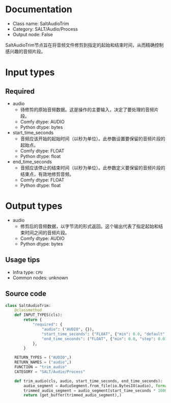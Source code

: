 
# Documentation
- Class name: SaltAudioTrim
- Category: SALT/Audio/Process
- Output node: False

SaltAudioTrim节点旨在将音频文件修剪到指定的起始和结束时间，从而精确控制感兴趣的音频片段。

# Input types
## Required
- audio
    - 待修剪的原始音频数据。这是操作的主要输入，决定了要处理的音频片段。
    - Comfy dtype: AUDIO
    - Python dtype: bytes
- start_time_seconds
    - 音频应该开始的起始时间（以秒为单位）。此参数设置要保留的音频片段的起始点。
    - Comfy dtype: FLOAT
    - Python dtype: float
- end_time_seconds
    - 音频应该停止的结束时间（以秒为单位）。此参数定义要保留的音频片段的结束点，有效地修剪音频。
    - Comfy dtype: FLOAT
    - Python dtype: float

# Output types
- audio
    - 修剪后的音频数据，以字节流的形式返回。这个输出代表了指定起始和结束时间之间的音频片段。
    - Comfy dtype: AUDIO
    - Python dtype: bytes


## Usage tips
- Infra type: `CPU`
- Common nodes: unknown


## Source code
```python
class SaltAudioTrim:
    @classmethod
    def INPUT_TYPES(cls):
        return {
            "required": {
                "audio": ("AUDIO", {}),
                "start_time_seconds": ("FLOAT", {"min": 0.0, "default": 0.0, "step": 0.01}),
                "end_time_seconds": ("FLOAT", {"min": 0.0, "step": 0.01}),
            },
        }

    RETURN_TYPES = ("AUDIO",)
    RETURN_NAMES = ("audio",)
    FUNCTION = "trim_audio"
    CATEGORY = "SALT/Audio/Process"

    def trim_audio(cls, audio, start_time_seconds, end_time_seconds):
        audio_segment = AudioSegment.from_file(io.BytesIO(audio), format="wav")
        trimmed_audio_segment = audio_segment[start_time_seconds * 1000:end_time_seconds * 1000]
        return (get_buffer(trimmed_audio_segment),)

```
